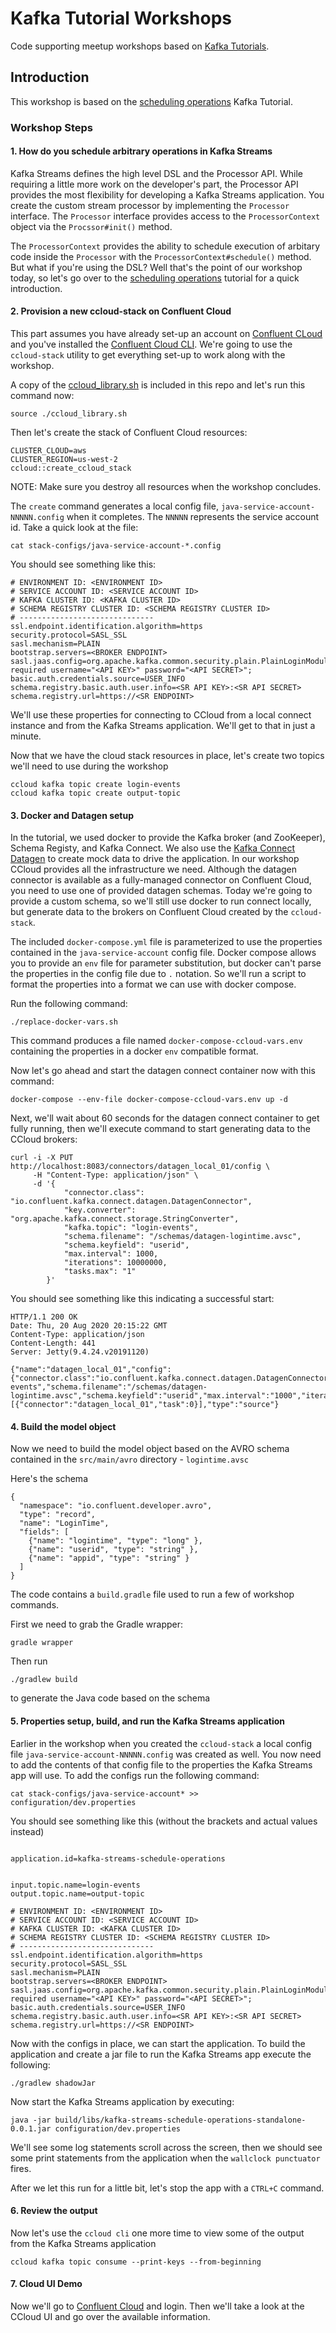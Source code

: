 # Kafka Tutorial Workshops

Code supporting meetup workshops based on [Kafka Tutorials](https://kafka-tutorials.confluent.io/).


## Introduction

This workshop is based on the [scheduling operations](https://kafka-tutorials.confluent.io/kafka-streams-schedule-operations/kstreams.html) Kafka Tutorial.  

### Workshop Steps

#### 1. How do you schedule arbitrary operations in Kafka Streams

Kafka Streams defines the high level DSL and the Processor API.  While requiring a little more work on the developer's part, the Processor API provides the most flexibility for developing a Kafka Streams application.  You create the custom stream processor by implementing the `Processor` interface.  The `Processor` interface provides access to the `ProcessorContext` object via the `Procssor#init()` method.  

The `ProcessorContext` provides the ability to schedule execution of arbitary code inside the `Processor` with the `ProcessorContext#schedule()` method.  But what if you're using the DSL? Well that's the point of our workshop today, so let's go over to the [scheduling operations](https://kafka-tutorials.confluent.io/kafka-streams-schedule-operations/kstreams.html) tutorial for a quick introduction.

#### 2. Provision a new ccloud-stack on Confluent Cloud

This part assumes you have already set-up an account on [Confluent CLoud](https://confluent.cloud/) and you've installed the [Confluent Cloud CLI](https://docs.confluent.io/ccloud-cli/current/install.html). We're going to use the `ccloud-stack` utility to get everything set-up to work along with the workshop.  

A copy of the [ccloud_library.sh](https://github.com/confluentinc/examples/blob/latest/utils/ccloud_library.sh) is included in this repo and let's run this command now:

```
source ./ccloud_library.sh
```

Then let's create the stack of Confluent Cloud resources:

```
CLUSTER_CLOUD=aws
CLUSTER_REGION=us-west-2
ccloud::create_ccloud_stack
```

NOTE: Make sure you destroy all resources when the workshop concludes.

The `create` command generates a local config file, `java-service-account-NNNNN.config` when it completes. The `NNNNN` represents the service account id.  Take a quick look at the file:

```
cat stack-configs/java-service-account-*.config
```

You should see something like this:

```
# ENVIRONMENT ID: <ENVIRONMENT ID>
# SERVICE ACCOUNT ID: <SERVICE ACCOUNT ID>
# KAFKA CLUSTER ID: <KAFKA CLUSTER ID>
# SCHEMA REGISTRY CLUSTER ID: <SCHEMA REGISTRY CLUSTER ID>
# ------------------------------
ssl.endpoint.identification.algorithm=https
security.protocol=SASL_SSL
sasl.mechanism=PLAIN
bootstrap.servers=<BROKER ENDPOINT>
sasl.jaas.config=org.apache.kafka.common.security.plain.PlainLoginModule required username="<API KEY>" password="<API SECRET>";
basic.auth.credentials.source=USER_INFO
schema.registry.basic.auth.user.info=<SR API KEY>:<SR API SECRET>
schema.registry.url=https://<SR ENDPOINT>
```

We'll use these properties for connecting to CCloud from a local connect instance and from the Kafka Streams application.  We'll get to that in just a minute.

Now that we have the cloud stack resources in place, let's create two topics we'll need to use during the workshop

```
ccloud kafka topic create login-events
ccloud kafka topic create output-topic
```

#### 3. Docker and Datagen setup

In the tutorial, we used docker to provide the Kafka broker (and ZooKeeper), Schema Registy, and Kafka Connect.  We also use the [Kafka Connect Datagen](https://www.confluent.io/hub/confluentinc/kafka-connect-datagen) to create mock data to drive the application.  In our workshop CCloud provides all the infrastructure we need.  Although the datagen connector is available as a fully-managed connector on Confluent Cloud, you need to use one of provided datagen schemas.  Today we're going to provide a custom schema, so we'll still use docker to run connect locally, but generate data to the brokers on Confluent Cloud created by the `ccloud-stack`.

The included `docker-compose.yml` file is parameterized to use the properties contained in the `java-service-account` config file.  Docker compose allows you to provide an `env` file for parameter substitution, but docker can't parse the properties in the config file due to `.` notation.  So we'll run a script to format the properties into a format we can use with docker compose.

Run the following command:

```
./replace-docker-vars.sh
```

This command produces a file named `docker-compose-ccloud-vars.env` containing the properties in a docker `env` compatible format.


Now let's go ahead and start the datagen connect container now with this command:

```
docker-compose --env-file docker-compose-ccloud-vars.env up -d
```

Next, we'll wait about 60 seconds for the datagen connect container to get fully running, then we'll execute command to start generating data to the CCloud brokers:

```
curl -i -X PUT http://localhost:8083/connectors/datagen_local_01/config \
     -H "Content-Type: application/json" \
     -d '{
            "connector.class": "io.confluent.kafka.connect.datagen.DatagenConnector",
            "key.converter": "org.apache.kafka.connect.storage.StringConverter",
            "kafka.topic": "login-events",
            "schema.filename": "/schemas/datagen-logintime.avsc",
            "schema.keyfield": "userid",
            "max.interval": 1000,
            "iterations": 10000000,
            "tasks.max": "1"
        }'
```

You should see something like this indicating a successful start:

```
HTTP/1.1 200 OK
Date: Thu, 20 Aug 2020 20:15:22 GMT
Content-Type: application/json
Content-Length: 441
Server: Jetty(9.4.24.v20191120)

{"name":"datagen_local_01","config":{"connector.class":"io.confluent.kafka.connect.datagen.DatagenConnector","key.converter":"org.apache.kafka.connect.storage.StringConverter","kafka.topic":"login-events","schema.filename":"/schemas/datagen-logintime.avsc","schema.keyfield":"userid","max.interval":"1000","iterations":"10000000","tasks.max":"1","name":"datagen_local_01"},"tasks":[{"connector":"datagen_local_01","task":0}],"type":"source"}
```

#### 4. Build the model object

Now we need to build the model object based on the AVRO schema contained in the `src/main/avro` directory - `logintime.avsc`

Here's the schema
```
{
  "namespace": "io.confluent.developer.avro",
  "type": "record",
  "name": "LoginTime",
  "fields": [
    {"name": "logintime", "type": "long" },
    {"name": "userid", "type": "string" },
    {"name": "appid", "type": "string" }
  ]
}
```

The code contains a `build.gradle` file used to run a few of workshop  commands.

First we need to grab the Gradle wrapper:

```
gradle wrapper
```

Then run 

```
./gradlew build
```
to generate the Java code based on the schema


#### 5. Properties setup, build, and run the Kafka Streams application

Earlier in the workshop when you created the `ccloud-stack` a local config file `java-service-account-NNNNN.config` was created as well.  You now need to add the contents of that config file to the properties the Kafka Streams app will use.  To add the configs run the following command:

```
cat stack-configs/java-service-account* >> configuration/dev.properties
```
You should see something like this (without the brackets and actual values instead)

```

application.id=kafka-streams-schedule-operations


input.topic.name=login-events
output.topic.name=output-topic

# ENVIRONMENT ID: <ENVIRONMENT ID>
# SERVICE ACCOUNT ID: <SERVICE ACCOUNT ID>
# KAFKA CLUSTER ID: <KAFKA CLUSTER ID>
# SCHEMA REGISTRY CLUSTER ID: <SCHEMA REGISTRY CLUSTER ID>
# ------------------------------
ssl.endpoint.identification.algorithm=https
security.protocol=SASL_SSL
sasl.mechanism=PLAIN
bootstrap.servers=<BROKER ENDPOINT>
sasl.jaas.config=org.apache.kafka.common.security.plain.PlainLoginModule required username="<API KEY>" password="<API SECRET>";
basic.auth.credentials.source=USER_INFO
schema.registry.basic.auth.user.info=<SR API KEY>:<SR API SECRET>
schema.registry.url=https://<SR ENDPOINT>
```

Now with the configs in place, we can start the application. To build the application and create a jar file to run the Kafka Streams app execute the following:

```
./gradlew shadowJar
```

Now start the Kafka Streams application by executing:

```
java -jar build/libs/kafka-streams-schedule-operations-standalone-0.0.1.jar configuration/dev.properties
```

We'll see some log statements scroll across the screen, then we should see some print statements from the application when the `wallclock punctuator` fires.

After we let this run for a little bit, let's stop the app with a `CTRL+C` command.

#### 6. Review the output

Now let's use the `ccloud cli` one more time to view some of the output from the Kafka Streams application

```
ccloud kafka topic consume --print-keys --from-beginning
```

#### 7. Cloud UI Demo

Now we'll go to [Confluent Cloud](https://login.confluent.io/]) and login. Then we'll take a look at the CCloud UI and go over the available information. 

